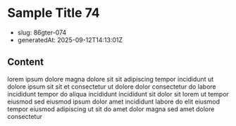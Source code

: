 # Sample Title 74

- slug: 86gter-074
- generatedAt: 2025-09-12T14:13:01Z

## Content
lorem ipsum dolore magna dolore sit sit adipiscing tempor incididunt ut dolore ipsum sit sit et consectetur ut dolore dolor consectetur do labore incididunt tempor do aliqua incididunt incididunt sit dolor sit lorem ut tempor eiusmod sed eiusmod ipsum dolor amet incididunt labore do elit eiusmod tempor eiusmod adipiscing ut sit do amet dolor magna sed amet dolore consectetur
